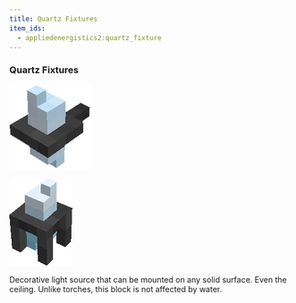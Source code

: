 ```yaml
---
title: Quartz Fixtures
item_ids:
  - appliedenergistics2:quartz_fixture
---
```


### Quartz Fixtures

![A picture of a Charged Quartz Fixture](../../../public/assets/large/charged_quartz_fixture3.png)

![A picture of a charged quartz fixture](../../../public/assets/large/charged_quartz_fixture1.png)

Decorative light source that can be mounted on any solid surface. Even the ceiling. Unlike torches, this block is not
affected by water.

<RecipeFor id="appliedenergistics2:quartz_fixture"/>
